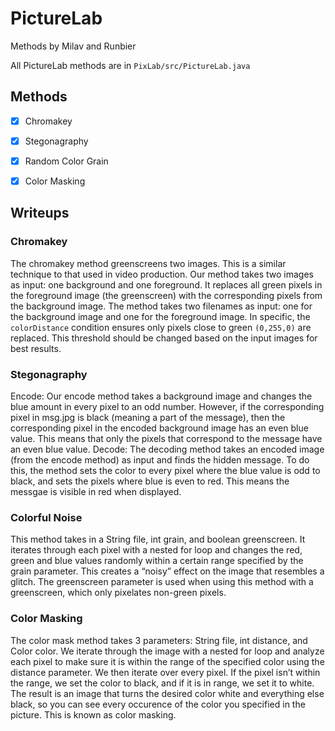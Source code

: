 # PictureLab
Methods by Milav and Runbier

All PictureLab methods are in `PixLab/src/PictureLab.java`

## Methods
* [X] Chromakey
* [X] Stegonagraphy
* [X] Random Color Grain
* [X] Color Masking


## Writeups
### Chromakey
The chromakey method greenscreens two images. This is a similar technique to that used in video production. Our method takes two images as input: one background and one foreground. It replaces all green pixels in the foreground image (the greenscreen) with the corresponding pixels from the background image. The method takes two filenames as input: one for the background image and one for the foreground image. In specific, the `colorDistance` condition ensures only pixels close to green `(0,255,0)` are replaced. This threshold should be changed based on the input images for best results.


### Stegonagraphy
Encode: Our encode method takes a background image and changes the blue amount in every pixel to an odd number. However, if the corresponding pixel in msg.jpg is black (meaning a part of the message), then the corresponding pixel in the encoded background image has an even blue value. This means that only the pixels that correspond to the message have an even blue value.
Decode: The decoding method takes an encoded image (from the encode method) as input and finds the hidden message. To do this, the method sets the color to every pixel where the blue value is odd to black, and sets the pixels where blue is even to red. This means the messgae is visible in red when displayed.


### Colorful Noise
This method takes in a String file, int grain, and boolean greenscreen. It iterates through each pixel with a nested for loop and changes the red, green and blue values randomly within a certain range specified by the grain parameter. This creates a “noisy” effect on the image that resembles a glitch. The greenscreen parameter is used when using this method with a greenscreen, which only pixelates non-green pixels.



### Color Masking
The color mask method takes 3 parameters: String file, int distance, and Color color. We iterate through the image with a nested for loop and analyze each pixel to make sure it is within the range of the specified color using the distance parameter. We then iterate over every pixel. If the pixel isn’t within the range, we set the color to black, and if it is in range, we set it to white. The result is an image that turns the desired color white and everything else black, so you can see every occurence of the color you specified in the picture. This is known as color masking.


